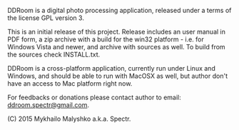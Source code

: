 DDRoom is a digital photo processing application, released under a terms of the license GPL version 3.

This is an initial release of this project. Release includes an user manual in PDF form, a zip archive with a build for the win32 platform - i.e. for Windows Vista and newer, and archive with sources as well. To build from the sources check INSTALL.txt.

DDRoom is a cross-platform application, currently run under Linux and Windows, and should be able to run with MacOSX as well, but author don't have an access to Mac platform right now.

For feedbacks or donations please contact author to email: ddroom.spectr@gmail.com.

(C) 2015 Mykhailo Malyshko a.k.a. Spectr.
